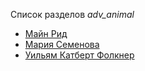 Список разделов *adv_animal*

* [Майн Рид](Майн%20Рид)
* [Мария Семенова](Мария%20Семенова)
* [Уильям Катберт Фолкнер](Уильям%20Катберт%20Фолкнер)